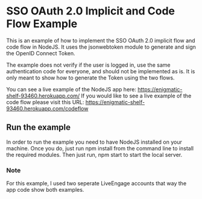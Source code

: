# SSO OAuth 2.0 Implicit and Code Flow Example

This is an example of how to implement the SSO OAuth 2.0 implicit flow and code flow in NodeJS. It uses the jsonwebtoken module to generate and sign the OpenID Connect Token. 

The example does not verify if the user is logged in, use the same authentication code for everyone, and should not be implemented as is. It is only meant to show how to generate the Token using the two flows.

You can see a live example of the NodeJS app here: <a href="https://enigmatic-shelf-93460.herokuapp.com/" target="_blank">https://enigmatic-shelf-93460.herokuapp.com/</a>
If you would like to see a live example of the code flow please visit this URL: <a href="https://enigmatic-shelf-93460.herokuapp.com/codeflow" target="_blank">https://enigmatic-shelf-93460.herokuapp.com/codeflow</a>

##  Run the example

In order to run the example you need to have NodeJS installed on your machine. Once you do, just run npm install from the command line to install the required modules. Then just run, npm start to start the local server.

### Note
For this example, I used two seperate LiveEngage accounts that way the app code show both examples.